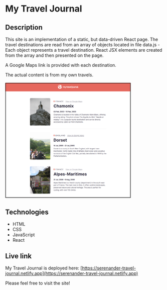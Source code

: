 # My Travel Journal

## Description
This site is an implementation of a static, but data-driven React page. The travel destinations are read from an array of objects located in file data.js - Each object represents a travel destination. React JSX elements are created from the array and then presented on the page. 

A Google Maps link is provided with each destination.

The actual content is from my own travels.
<br/>
<br/>
<img src="travel-journal.png" alt="Screenshot." width="400px"/>

## Technologies
- HTML
- CSS
- JavaScript
- React

## Live link
My Travel Journal is deployed here:
[https://serenander-travel-journal.netlify.app](https://serenander-travel-journal.netlify.app)

Please feel free to visit the site!
